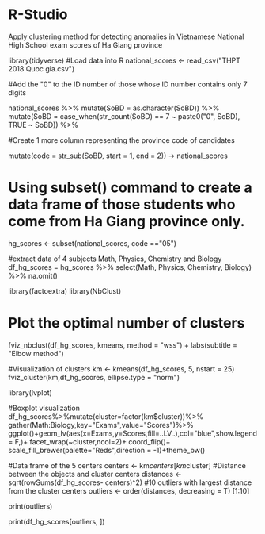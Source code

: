 # R-Studio
Apply clustering method for detecting anomalies in Vietnamese National High School exam scores of Ha Giang province

library(tidyverse)
#Load data into R
national_scores <- read_csv("THPT 2018 Quoc gia.csv")

#Add the "0" to the ID number of those whose ID number contains only 7 digits

national_scores %>% mutate(SoBD = as.character(SoBD)) %>%  mutate(SoBD = case_when(str_count(SoBD) == 7 ~ paste0("0", SoBD), TRUE ~ SoBD)) %>% 
 
#Create 1  more column representing the province code of candidates

mutate(code = str_sub(SoBD, start = 1, end = 2)) -> national_scores

# Using subset() command to create a data frame of those students who come from Ha Giang province only.

hg_scores <- subset(national_scores, code =="05")

#extract data of 4 subjects Math, Physics, Chemistry and Biology
df_hg_scores = hg_scores %>% select(Math, Physics, Chemistry, Biology) %>% na.omit()

library(factoextra)
library(NbClust)
# Plot the optimal number of clusters
fviz_nbclust(df_hg_scores, kmeans, method = "wss") + labs(subtitle = "Elbow method") 

#Visualization of clusters
km <- kmeans(df_hg_scores, 5, nstart = 25)
fviz_cluster(km,df_hg_scores, ellipse.type = "norm")

library(lvplot)

#Boxplot visualization
df_hg_scores%>%mutate(cluster=factor(km$cluster))%>% gather(Math:Biology,key="Exams",value="Scores")%>%
  ggplot()+geom_lv(aes(x=Exams,y=Scores,fill=..LV..),col="blue",show.legend = F,)+
  facet_wrap(~cluster,ncol=2)+ coord_flip()+ scale_fill_brewer(palette="Reds",direction = -1)+theme_bw()

#Data frame of the  5 centers
centers <- km$centers[km$cluster]
#Distance between the objects and cluster centers
distances <- sqrt(rowSums(df_hg_scores- centers)^2)
#10 outliers with largest distance from the cluster centers 
outliers <- order(distances, decreasing = T) [1:10]

print(outliers)

print(df_hg_scores[outliers, ])
